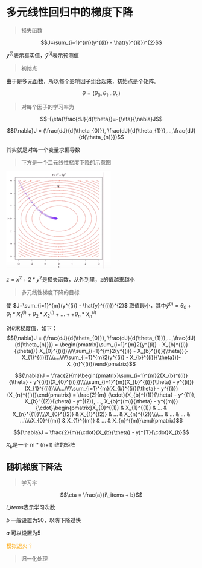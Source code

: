 # 多元线性回归中的梯度下降

> 损失函数

$$J=\sum_{i=1}^{m}(y^{(i)} - \hat{y}^{(i)})^{2}$$

$y^{(i)}$表示真实值，$\hat{y}^{(i)}$表示预测值

> 初始点

由于是多元函数，所以每个影响因子组合起来，初始点是个矩阵。

$${\theta}= ({\theta}_{0}, {\theta}_{1}...{\theta}_{n})$$

> 对每个因子的学习率为

$$-{\eta}\frac{dJ}{d{\theta}}=-{\eta}{\nabla}J$$

$${\nabla}J = (\frac{dJ}{d{\theta_{0}}}, \frac{dJ}{d{\theta_{1}}},...,\frac{dJ}{d{\theta_{n}}})$$

其实就是对每一个变量求偏导数

> 下方是一个二元线性梯度下降的示意图

![二元线性梯度下降](img/multiple-linear-regression-1.png)

$z=x^{2} + 2*y^{2}$是损失函数，从外到里，z的值越来越小

> 多元线性梯度下降的目标

使 $J=\sum_{i=1}^{m}(y^{(i)} - \hat{y}^{(i)})^{2}$ 取值最小，其中$\hat{y}^{(i)}={\theta}_{0} + {\theta}_{1}*X_{1}^{(i)} + {\theta}_{2}*X_{2}^{(i)} + ...+ + {\theta}_{n}*X_{n}^{(i)}$

对${\theta}$求梯度值，如下：
$${\nabla}J = (\frac{dJ}{d{\theta_{0}}}, \frac{dJ}{d{\theta_{1}}},...,\frac{dJ}{d{\theta_{n}}}) = \begin{pmatrix}\sum_{i=1}^{m}2(y^{(i)} - X_{b}^{(i)}{\theta})(-X_{0}^{(i)})\\\\\sum_{i=1}^{m}2(y^{(i)} - X_{b}^{(i)}{\theta})(-X_{1}^{(i)})\\\\...\\\\\sum_{i=1}^{m}2(y^{(i)} - X_{b}^{(i)}{\theta})(-X_{n}^{(i)})\end{pmatrix}$$

$${\nabla}J = \frac{2}{m}\begin{pmatrix}\sum_{i=1}^{m}2(X_{b}^{(i)}{\theta} - y^{(i)})(X_{0}^{(i)})\\\\\sum_{i=1}^{m}(X_{b}^{(i)}{\theta} - y^{(i)})(X_{1}^{(i)})\\\\...\\\\\sum_{i=1}^{m}(X_{b}^{(i)}{\theta} - y^{(i)})(X_{n}^{(i)})\end{pmatrix} = \frac{2}{m} {\cdot}(X_{b}^{(1)}{\theta} - y^{(1)}, X_{b}^{(2)}{\theta} - y^{(2)}, ..., X_{b}^{(m)}{\theta} - y^{(m)}){\cdot}\begin{pmatrix}X_{0}^{(1)} & X_{1}^{(1)} & ... & X_{n}^{(1)}\\\\X_{0}^{(2)} & X_{1}^{(2)} & ... & X_{n}^{(2)}\\\\... & ... & ... & ...\\\\X_{0}^{(m)} & X_{1}^{(m)} & ... & X_{n}^{(m)}\end{pmatrix}$$

$${\nabla}J = \frac{2}{m}{\cdot}(X_{b}{\theta} - y)^{T}{\cdot}X_{b}$$

$X_{b}$是一个 m * (n+1) 维的矩阵


## 随机梯度下降法

> 学习率

$$\eta = \frac{a}{i\_items + b}$$

${i\_items}$表示学习次数

$b$ 一般设置为50，以防下降过快

$a$ 可以设置为5

<font color=orange>模拟退火？</font>


> 归一化处理



